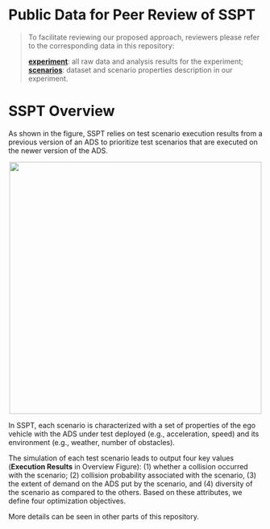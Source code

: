 # Public Data for Peer Review of SSPT

> To facilitate reviewing our proposed approach, reviewers please refer to the corresponding data in this repository:
> 
> **[experiment](https://github.com/ssbse2021/SSPT/tree/main/Experiment)**: all raw data and analysis results for the experiment;<br/> 
> **[scenarios](https://github.com/ssbse2021/SSPT/tree/main/scenarios)**: dataset and scenario properties description in our experiment.
# SSPT Overview
As shown in the figure, SSPT relies on test scenario execution results from a previous version of an ADS to prioritize test scenarios that are executed on the newer version of the ADS.
<div align=center><img src="https://github.com/ssbse2021/SSPT/blob/main/figures/SSPToverview.png" width = "500" /></div>

In SSPT, each scenario is characterized with a set of properties of the ego vehicle with the ADS under test deployed (e.g., acceleration, speed) and its environment (e.g., weather, number of obstacles).

The simulation of each test scenario leads to output four key values (**Execution Results** in Overview Figure): (1) whether a collision occurred with the scenario; (2) collision probability associated with the scenario, (3) the extent of demand on the ADS put by the scenario, and (4) diversity of the scenario as compared to the others. Based on these attributes, we define four optimization objectives.

More details can be seen in other parts of this repository.
